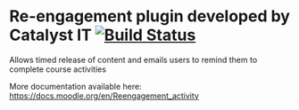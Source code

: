 # Re-engagement plugin developed by Catalyst IT [![Build Status](https://travis-ci.org/catalyst/moodle-mod_reengagement.png?branch=master)](https://travis-ci.org/catalyst/moodle-mod_reengagement)

Allows timed release of content and emails users to remind them to complete course activities

More documentation available here: https://docs.moodle.org/en/Reengagement_activity

